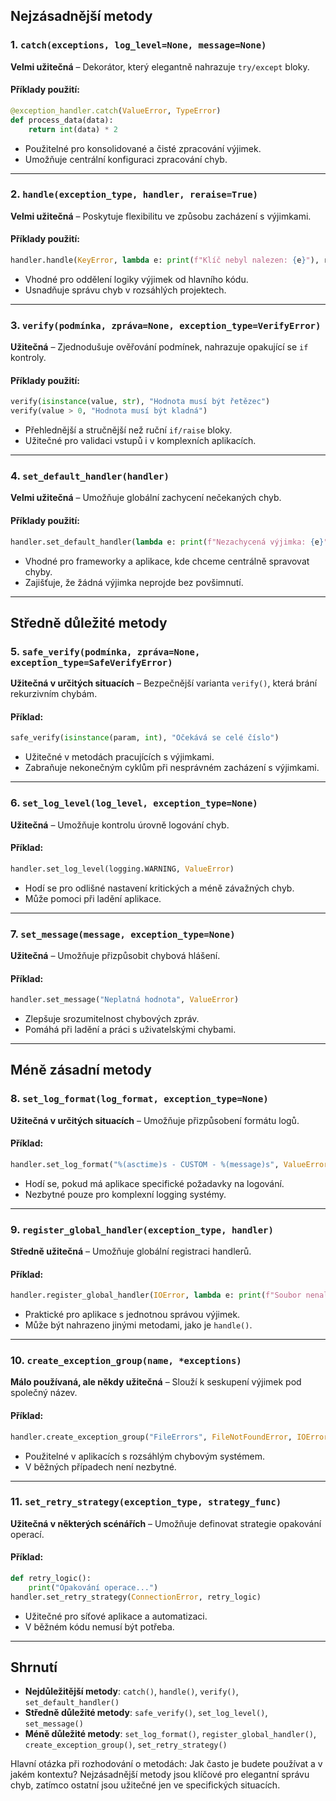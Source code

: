 ## Nejzásadnější metody

### 1. `catch(exceptions, log_level=None, message=None)`
**Velmi užitečná** – Dekorátor, který elegantně nahrazuje `try/except` bloky.
#### Příklady použití:
```python
@exception_handler.catch(ValueError, TypeError)
def process_data(data):
    return int(data) * 2
```
- Použitelné pro konsolidované a čisté zpracování výjimek.
- Umožňuje centrální konfiguraci zpracování chyb.

---

### 2. `handle(exception_type, handler, reraise=True)`
**Velmi užitečná** – Poskytuje flexibilitu ve způsobu zacházení s výjimkami.
#### Příklady použití:
```python
handler.handle(KeyError, lambda e: print(f"Klíč nebyl nalezen: {e}"), reraise=False)
```
- Vhodné pro oddělení logiky výjimek od hlavního kódu.
- Usnadňuje správu chyb v rozsáhlých projektech.

---

### 3. `verify(podmínka, zpráva=None, exception_type=VerifyError)`
**Užitečná** – Zjednodušuje ověřování podmínek, nahrazuje opakující se `if` kontroly.
#### Příklady použití:
```python
verify(isinstance(value, str), "Hodnota musí být řetězec")
verify(value > 0, "Hodnota musí být kladná")
```
- Přehlednější a stručnější než ruční `if/raise` bloky.
- Užitečné pro validaci vstupů i v komplexních aplikacích.

---

### 4. `set_default_handler(handler)`
**Velmi užitečná** – Umožňuje globální zachycení nečekaných chyb.
#### Příklady použití:
```python
handler.set_default_handler(lambda e: print(f"Nezachycená výjimka: {e}"))
```
- Vhodné pro frameworky a aplikace, kde chceme centrálně spravovat chyby.
- Zajišťuje, že žádná výjimka neprojde bez povšimnutí.

---

## Středně důležité metody

### 5. `safe_verify(podmínka, zpráva=None, exception_type=SafeVerifyError)`
**Užitečná v určitých situacích** – Bezpečnější varianta `verify()`, která brání rekurzivním chybám.
#### Příklad:
```python
safe_verify(isinstance(param, int), "Očekává se celé číslo")
```
- Užitečné v metodách pracujících s výjimkami.
- Zabraňuje nekonečným cyklům při nesprávném zacházení s výjimkami.

---

### 6. `set_log_level(log_level, exception_type=None)`
**Užitečná** – Umožňuje kontrolu úrovně logování chyb.
#### Příklad:
```python
handler.set_log_level(logging.WARNING, ValueError)
```
- Hodí se pro odlišné nastavení kritických a méně závažných chyb.
- Může pomoci při ladění aplikace.

---

### 7. `set_message(message, exception_type=None)`
**Užitečná** – Umožňuje přizpůsobit chybová hlášení.
#### Příklad:
```python
handler.set_message("Neplatná hodnota", ValueError)
```
- Zlepšuje srozumitelnost chybových zpráv.
- Pomáhá při ladění a práci s uživatelskými chybami.

---

## Méně zásadní metody

### 8. `set_log_format(log_format, exception_type=None)`
**Užitečná v určitých situacích** – Umožňuje přizpůsobení formátu logů.
#### Příklad:
```python
handler.set_log_format("%(asctime)s - CUSTOM - %(message)s", ValueError)
```
- Hodí se, pokud má aplikace specifické požadavky na logování.
- Nezbytné pouze pro komplexní logging systémy.

---

### 9. `register_global_handler(exception_type, handler)`
**Středně užitečná** – Umožňuje globální registraci handlerů.
#### Příklad:
```python
handler.register_global_handler(IOError, lambda e: print(f"Soubor nenalezen: {e}"))
```
- Praktické pro aplikace s jednotnou správou výjimek.
- Může být nahrazeno jinými metodami, jako je `handle()`.

---

### 10. `create_exception_group(name, *exceptions)`
**Málo používaná, ale někdy užitečná** – Slouží k seskupení výjimek pod společný název.
#### Příklad:
```python
handler.create_exception_group("FileErrors", FileNotFoundError, IOError)
```
- Použitelné v aplikacích s rozsáhlým chybovým systémem.
- V běžných případech není nezbytné.

---

### 11. `set_retry_strategy(exception_type, strategy_func)`
**Užitečná v některých scénářích** – Umožňuje definovat strategie opakování operací.
#### Příklad:
```python
def retry_logic():
    print("Opakování operace...")
handler.set_retry_strategy(ConnectionError, retry_logic)
```
- Užitečné pro síťové aplikace a automatizaci.
- V běžném kódu nemusí být potřeba.

---

## Shrnutí

- **Nejdůležitější metody**: `catch()`, `handle()`, `verify()`, `set_default_handler()`
- **Středně důležité metody**: `safe_verify()`, `set_log_level()`, `set_message()`
- **Méně důležité metody**: `set_log_format()`, `register_global_handler()`, `create_exception_group()`, `set_retry_strategy()`

Hlavní otázka při rozhodování o metodách: Jak často je budete používat a v jakém kontextu? Nejzásadnější metody jsou klíčové pro elegantní správu chyb, zatímco ostatní jsou užitečné jen ve specifických situacích.

